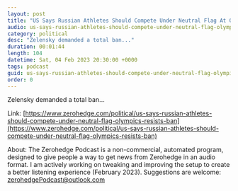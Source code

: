 ```yaml
---
layout: post
title: "US Says Russian Athletes Should Compete Under Neutral Flag At Olympics, Resists Ban"
audio: us-says-russian-athletes-should-compete-under-neutral-flag-olympics-resists-ban-8
category: political
desc: "Zelensky demanded a total ban..."
duration: 00:01:44
length: 104
datetime: Sat, 04 Feb 2023 20:30:00 +0000
tags: podcast
guid: us-says-russian-athletes-should-compete-under-neutral-flag-olympics-resists-ban-0
order: 0
---
```

Zelensky demanded a total ban...

Link: [https://www.zerohedge.com/political/us-says-russian-athletes-should-compete-under-neutral-flag-olympics-resists-ban](https://www.zerohedge.com/political/us-says-russian-athletes-should-compete-under-neutral-flag-olympics-resists-ban)

About: The Zerohedge Podcast is a non-commercial, automated program, designed to give people a way to get news from Zerohedge in an audio format.  I am actively working on tweaking and improving the setup to create a better listening experience (February 2023).  Suggestions are welcome: [zerohedgePodcast@outlook.com](mailto:zerohedgePodcast@outlook.com)